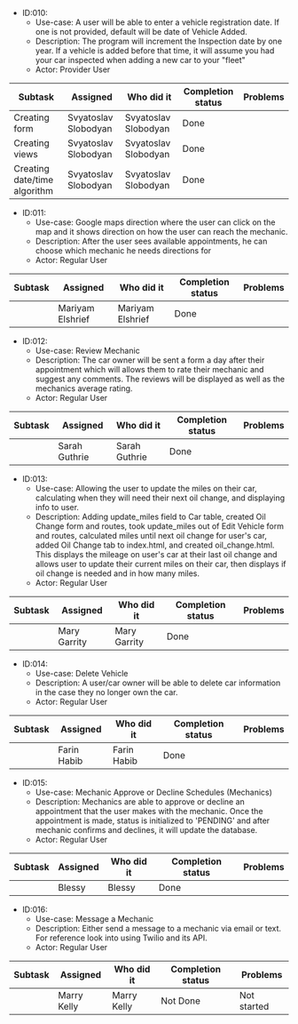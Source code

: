 * ID:010: 
	* Use-case: A user will be able to enter a vehicle registration date. If one is not provided, default will be date of Vehicle Added.
    * Description: The program will increment the Inspection date by one year. If a vehicle is added before that time, it will assume you had your car inspected when adding a new car to your "fleet"
    * Actor: Provider User
    
| Subtask     | Assigned    | Who did it         | Completion status |  Problems    | 
| ----------- | ----------- | ------------------ | ----------- | ----------- |
| Creating form |Svyatoslav Slobodyan|Svyatoslav Slobodyan|Done||
| Creating views |Svyatoslav Slobodyan|Svyatoslav Slobodyan|Done||
| Creating date/time algorithm |Svyatoslav Slobodyan|Svyatoslav Slobodyan|Done||

* ID:011: 
	* Use-case: Google maps direction where the user can click on the map and it shows direction on how the user can reach the mechanic.
    * Description: After the user sees available appointments, he can choose which mechanic he needs directions for
    * Actor: Regular User
    
| Subtask     | Assigned    | Who did it         | Completion status |  Problems    | 
| ----------- | ----------- | ------------------ | ----------- | ----------- |
|  |Mariyam Elshrief|Mariyam Elshrief|Done||

* ID:012: 
	* Use-case: Review Mechanic
    * Description: The car owner will be sent a form a day after their appointment which will allows them to rate their mechanic and suggest any comments. The reviews will be displayed as well as the mechanics average rating. 
    * Actor: Regular User
    
| Subtask     | Assigned    | Who did it         | Completion status |  Problems    | 
| ----------- | ----------- | ------------------ | ----------- | ----------- |
|  |Sarah Guthrie|Sarah Guthrie|Done||

* ID:013: 
	* Use-case: Allowing the user to update the miles on their car, calculating when they will need their next oil change, and displaying info to user.
    * Description: Adding update_miles field to Car table, created Oil Change form and routes, took update_miles out of Edit Vehicle form and routes, calculated miles until next oil change for user's car, added Oil Change tab to index.html, and created oil_change.html. This displays the mileage on user's car at their last oil change and allows user to update their current miles on their car, then displays if oil change is needed and in how many miles.
    * Actor: Regular User
    
| Subtask     | Assigned    | Who did it         | Completion status |  Problems    | 
| ----------- | ----------- | ------------------ | ----------- | ----------- |
|  |Mary Garrity|Mary Garrity|Done||

* ID:014: 
	* Use-case: Delete Vehicle
    * Description: A user/car owner will be able to delete car information in the case they no longer own the car.
    * Actor: Regular User
    
| Subtask     | Assigned    | Who did it         | Completion status |  Problems    | 
| ----------- | ----------- | ------------------ | ----------- | ----------- |
|  |Farin Habib|Farin Habib    |Done||

* ID:015: 
	* Use-case: Mechanic Approve or Decline Schedules (Mechanics)
    * Description: Mechanics are able to approve or decline an appointment that the user makes with the mechanic. Once the appointment is made, status is initialized to 'PENDING' and after mechanic confirms and declines, it will update the database.
    * Actor: Regular User
    
| Subtask     | Assigned    | Who did it         | Completion status |  Problems    | 
| ----------- | ----------- | ------------------ | ----------- | ----------- |
|  |Blessy|Blessy|Done||

* ID:016: 
	* Use-case: Message a Mechanic
    * Description: Either send a message to a mechanic via email or text. For reference look into using Twilio and its API.
    * Actor: Regular User
    
| Subtask     | Assigned    | Who did it         | Completion status |  Problems    | 
| ----------- | ----------- | ------------------ | ----------- | ----------- |
|  |Marry Kelly|Marry Kelly|Not Done|Not started|

